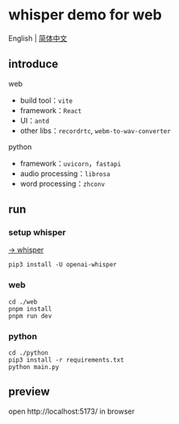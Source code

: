 
# whisper demo for web

English | [简体中文](./README.md)

## introduce
web
- build tool：```vite```
- framework：```React```
- UI：```antd```
- other libs：```recordrtc```, ```webm-to-wav-converter```

python
- framework：```uvicorn```，```fastapi```
- audio processing：```librosa```
- word processing：```zhconv```

## run
### setup whisper
[-> whisper](https://github.com/openai/whisper)

```
pip3 install -U openai-whisper
```

### web
```
cd ./web
pnpm install
pnpm run dev
```

### python
```
cd ./python
pip3 install -r requirements.txt
python main.py
```

## preview
open http://localhost:5173/ in browser